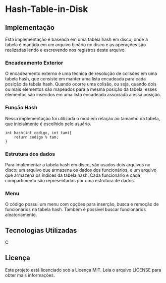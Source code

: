 # Hash-Table-in-Disk

## Implementação
Esta implementação é baseada em uma tabela hash em disco, onde a tabela é mantida em um arquivo binário no disco e as operações são realizadas lendo e escrevendo nos registros deste arquivo. 

### Encadeamento Exterior
O encadeamento externo é uma técnica de resolução de colisões em uma tabela hash, que consiste em manter uma lista encadeada para cada posição da tabela hash. Quando ocorre uma colisão, ou seja, quando dois ou mais elementos são mapeados para a mesma posição da tabela, esses elementos são inseridos em uma lista encadeada associada a essa posição.

### Função Hash
Nessa implementação foi utilizada o mod em relação ao tamanho da tabela, que inicialmente é escolhido pelo usuário.

```
int hash(int codigo, int tam){
    return codigo % tam;
}
```
### Estrutura dos dados
Para implementar a tabela hash em disco, são usados dois arquivos no disco: um arquivo que armazena os dados dos funcionários, e um arquivo que armazena os índices da tabela hash. 
Cada funcionário e cada compartimento são representados por uma estrutura de dados.

### Menu
O código possui um menu com opções para inserção, busca e remoção de funcionários na tabela hash. Também é possível buscar funcionários aleatoriamente.

## Tecnologias Utilizadas
C

## Licença
Este projeto está licenciado sob a Licença MIT. Leia o arquivo LICENSE para obter mais informações.
